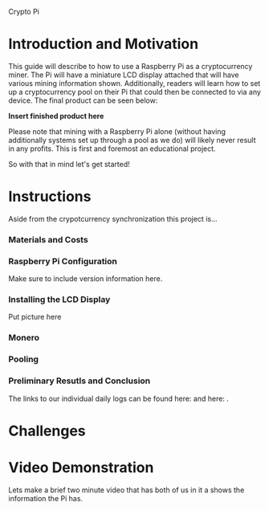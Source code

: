 Crypto Pi

# Introduction and Motivation 
This guide will describe to how to use a Raspberry Pi as a cryptocurrency miner.  The Pi will have a miniature LCD display attached that will have various mining information shown.  Additionally, readers will learn how to set up a cryptocurrency pool on their Pi that could then be connected to via any device. The final product can be seen below: 

**Insert finished product here**

Please note that mining with a Raspberry Pi alone (without having additionally systems set up through a pool as we do) will likely never result in any profits. This is first and foremost an educational project. 

So with that in mind let's get started! 

# Instructions 

Aside from the crypotcurrency synchronization this project is... 

### Materials and Costs 

### Raspberry Pi Configuration 
Make sure to include version information here. 

### Installing the LCD Display 

Put picture here 

### Monero 

### Pooling 

### Preliminary Resutls and Conclusion 


The links to our individual daily logs can be found here: and here: . 

# Challenges 


# Video Demonstration 

Lets make a brief two minute video that has both of us in it a shows the information the Pi has.

